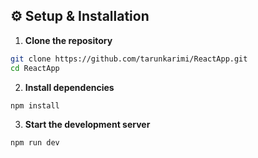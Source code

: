 ## ⚙️ Setup & Installation

1. **Clone the repository**
```bash
git clone https://github.com/tarunkarimi/ReactApp.git
cd ReactApp
```

2. **Install dependencies**
 ```bash
npm install
```

3. **Start the development server**
 ```bash
npm run dev
```
